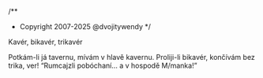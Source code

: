 /**
* Copyright 2007-2025 @dvojitywendy
*/

Kavér, bikavér, trikavér

Potkám-li já tavernu,
mívám v hlavě kavernu.
Proliji-li bikavér,
končívám bez trika, ver!
“Rumcajzli pobóchaní…
a v hospodě M/manka!”

